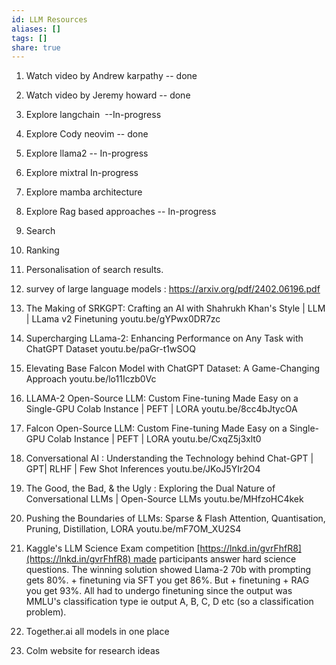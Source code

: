 ```yaml
---
id: LLM Resources
aliases: []
tags: []
share: true
---
```

1. Watch video by Andrew karpathy -- done  
2. Watch video by Jeremy howard  -- done
3. Explore langchain   --In-progress
4. Explore Cody neovim  -- done
5. Explore llama2  -- In-progress
6. Explore mixtral  In-progress
7. Explore mamba architecture  
8. Explore Rag based approaches -- In-progress 
9. Search  
10. Ranking  
11. Personalisation of search results.  
12. survey of large language models : https://arxiv.org/pdf/2402.06196.pdf
13. The Making of SRKGPT: Crafting an AI with Shahrukh Khan's Style | LLM | LLama v2 Finetuning youtu.be/gYPwx0DR7zc 
14. Supercharging LLama-2: Enhancing Performance on Any Task with ChatGPT Dataset youtu.be/paGr-t1wSOQ
15. Elevating Base Falcon Model with ChatGPT Dataset: A Game-Changing Approach youtu.be/lo11Iczb0Vc
17. LLAMA-2 Open-Source LLM: Custom Fine-tuning Made Easy on a Single-GPU Colab Instance | PEFT | LORA youtu.be/8cc4bJtycOA
18. Falcon Open-Source LLM: Custom Fine-tuning Made Easy on a Single-GPU Colab Instance | PEFT | LORA youtu.be/CxqZ5j3xlt0
19. Conversational AI : Understanding the Technology behind Chat-GPT | GPT| RLHF | Few Shot Inferences youtu.be/JKoJ5YIr2O4
20.  The Good, the Bad, & the Ugly : Exploring the Dual Nature of Conversational LLMs | Open-Source LLMs youtu.be/MHfzoHC4kek
21. Pushing the Boundaries of LLMs: Sparse & Flash Attention, Quantisation, Pruning, Distillation, LORA youtu.be/mF7OM_XU2S4
  
21. Kaggle's LLM Science Exam competition [https://lnkd.in/gvrFhfR8](https://lnkd.in/gvrFhfR8) made participants answer hard science questions. The winning solution showed Llama-2 70b with prompting gets 80%. + finetuning via SFT you get 86%. But + finetuning + RAG you get 93%. All had to undergo finetuning since the output was MMLU's classification type ie output A, B, C, D etc (so a classification problem).  
  
1. Together.ai all models in one place  
2. Colm website for research ideas
